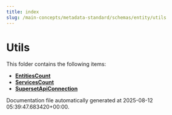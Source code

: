```yaml
---
title: index
slug: /main-concepts/metadata-standard/schemas/entity/utils
---
```


# Utils

This folder contains the following items:

- [**EntitiesCount**](/main-concepts/metadata-standard/schemas/entity/utils/entitiescount)
- [**ServicesCount**](/main-concepts/metadata-standard/schemas/entity/utils/servicescount)
- [**SupersetApiConnection**](/main-concepts/metadata-standard/schemas/entity/utils/supersetapiconnection)


Documentation file automatically generated at 2025-08-12 05:39:47.683420+00:00.
